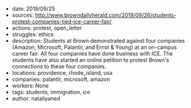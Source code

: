 - date: 2019/09/25
- sources: http://www.browndailyherald.com/2019/09/26/students-protest-companies-tied-ice-career-fair/
- actions: protest, open_letter
- struggles: ethics
- description: Students at Brown demonstrated against four companies (Amazon, Microsoft, Palantir, and Ernst & Young) at an on-campus career fair. All four companies have done business with ICE. The students have also started an online petition to protest Brown's connections to these four companies. 
- locations: providence, rhode_island, usa
- companies: palantir, microsoft, amazon
- workers: None
- tags: students, immigration, ice
- author: nataliyaned
